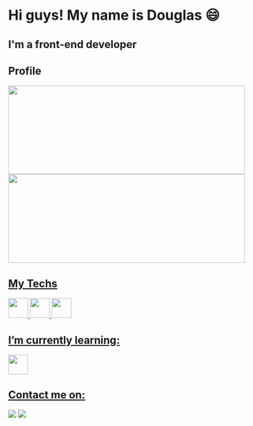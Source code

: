 <h1>Hi guys! My name is Douglas 😄</h1>
<h2> I'm a front-end developer</h2>
<h2>Profile</h2>
<div>
  <a href="https://github.com/dougpsantos">
   <img height="180em" src="https://github-readme-stats.vercel.app/api/top-langs/?username=dougpsnts&layout=compact&langs_count=7&theme=dracula" width="480"/>
<img height="180em" src="https://github-readme-stats.vercel.app/api?username=dougpsnts&show_icons=true&theme=dracula&include_all_commits=true&count_private=true" width="480"/>
</div>
<h2>My Techs</h2>
  <img src="https://cdn.jsdelivr.net/gh/devicons/devicon/icons/html5/html5-original.svg" width="40" height="40" /> 
  <img src="https://cdn.jsdelivr.net/gh/devicons/devicon/icons/css3/css3-original.svg" width="40" height="40" /> 
  <img src="https://cdn.jsdelivr.net/gh/devicons/devicon/icons/bootstrap/bootstrap-original.svg" width="40" height="40" />
<h2>I’m currently learning:</h2>
  <img src="https://cdn.jsdelivr.net/gh/devicons/devicon/icons/javascript/javascript-original.svg" width="40" height="40" />
<h2>Contact me on:</h2>
  <div>
    <a href="https://instagram.com/dougs_ps" target="_blank"><img src="https://img.shields.io/badge/-Instagram-%23E4405F?style=for-the-badge&logo=instagram&logoColor=white" target="_blank"></a>
    <a href = "mailto:engdouglasps@gmail.com"><img src="https://img.shields.io/badge/Gmail-D14836?style=for-the-badge&logo=gmail&logoColor=white" target="_blank"></a>
  </div>
